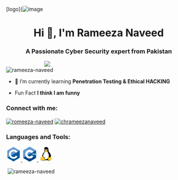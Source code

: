 [logo](![image](https://github.com/user-attachments/assets/057ab4f1-a9ae-496d-a455-593cb031a4dc)


<h1 align="center">Hi 👋, I'm Rameeza Naveed</h1>
<h3 align="center">A Passionate Cyber Security expert from Pakistan</h3>

<img align="right" width="400" src="https://user-images.githubusercontent.com/55389276/140866485-8fb1c876-9a8f-4d6a-98dc-08c4981eaf70.gif">




<p align="left"> <img src="https://komarev.com/ghpvc/?username=rameeza-naveed&label=Profile%20views&color=0e75b6&style=flat" alt="rameeza-naveed" /> </p>

- 🌱 I’m currently learning **Penetration Testing & Ethical HACKING**

- Fun Fact **I think I am funny**

<h3 align="left">Connect with me:</h3>
<p align="left">
<a href="https://linkedin.com/in/romeeza-naveed" target="blank"><img align="center" src="https://raw.githubusercontent.com/rahuldkjain/github-profile-readme-generator/master/src/images/icons/Social/linked-in-alt.svg" alt="romeeza-naveed" height="30" width="40" /></a>
<a href="https://instagram.com/chrameezanaveed" target="blank"><img align="center" src="https://raw.githubusercontent.com/rahuldkjain/github-profile-readme-generator/master/src/images/icons/Social/instagram.svg" alt="chrameezanaveed" height="30" width="40" /></a>
</p>

<h3 align="left">Languages and Tools:</h3>
<p align="left"> <a href="https://www.cprogramming.com/" target="_blank" rel="noreferrer"> <img src="https://raw.githubusercontent.com/devicons/devicon/master/icons/c/c-original.svg" alt="c" width="40" height="40"/> </a> <a href="https://www.w3schools.com/cpp/" target="_blank" rel="noreferrer"> <img src="https://raw.githubusercontent.com/devicons/devicon/master/icons/cplusplus/cplusplus-original.svg" alt="cplusplus" width="40" height="40"/> </a> <a href="https://www.linux.org/" target="_blank" rel="noreferrer"> <img src="https://raw.githubusercontent.com/devicons/devicon/master/icons/linux/linux-original.svg" alt="linux" width="40" height="40"/> </a> </p>

<p>&nbsp;<img align="center" src="https://github-readme-stats.vercel.app/api?username=rameeza-naveed&show_icons=true&locale=en" alt="rameeza-naveed" /></p>


